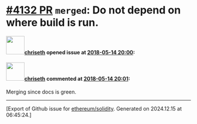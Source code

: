 # [\#4132 PR](https://github.com/ethereum/solidity/pull/4132) `merged`: Do not depend on where build is run.

#### <img src="https://avatars.githubusercontent.com/u/9073706?v=4" width="50">[chriseth](https://github.com/chriseth) opened issue at [2018-05-14 20:00](https://github.com/ethereum/solidity/pull/4132):



#### <img src="https://avatars.githubusercontent.com/u/9073706?v=4" width="50">[chriseth](https://github.com/chriseth) commented at [2018-05-14 20:01](https://github.com/ethereum/solidity/pull/4132#issuecomment-388943749):

Merging since docs is green.


-------------------------------------------------------------------------------



[Export of Github issue for [ethereum/solidity](https://github.com/ethereum/solidity). Generated on 2024.12.15 at 06:45:24.]
